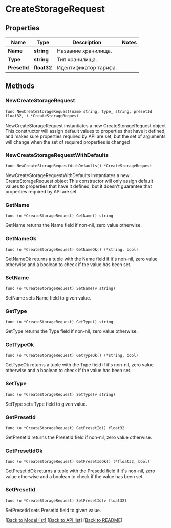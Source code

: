# CreateStorageRequest

## Properties

Name | Type | Description | Notes
------------ | ------------- | ------------- | -------------
**Name** | **string** | Название хранилища. | 
**Type** | **string** | Тип хранилища. | 
**PresetId** | **float32** | Идентификатор тарифа. | 

## Methods

### NewCreateStorageRequest

`func NewCreateStorageRequest(name string, type_ string, presetId float32, ) *CreateStorageRequest`

NewCreateStorageRequest instantiates a new CreateStorageRequest object
This constructor will assign default values to properties that have it defined,
and makes sure properties required by API are set, but the set of arguments
will change when the set of required properties is changed

### NewCreateStorageRequestWithDefaults

`func NewCreateStorageRequestWithDefaults() *CreateStorageRequest`

NewCreateStorageRequestWithDefaults instantiates a new CreateStorageRequest object
This constructor will only assign default values to properties that have it defined,
but it doesn't guarantee that properties required by API are set

### GetName

`func (o *CreateStorageRequest) GetName() string`

GetName returns the Name field if non-nil, zero value otherwise.

### GetNameOk

`func (o *CreateStorageRequest) GetNameOk() (*string, bool)`

GetNameOk returns a tuple with the Name field if it's non-nil, zero value otherwise
and a boolean to check if the value has been set.

### SetName

`func (o *CreateStorageRequest) SetName(v string)`

SetName sets Name field to given value.


### GetType

`func (o *CreateStorageRequest) GetType() string`

GetType returns the Type field if non-nil, zero value otherwise.

### GetTypeOk

`func (o *CreateStorageRequest) GetTypeOk() (*string, bool)`

GetTypeOk returns a tuple with the Type field if it's non-nil, zero value otherwise
and a boolean to check if the value has been set.

### SetType

`func (o *CreateStorageRequest) SetType(v string)`

SetType sets Type field to given value.


### GetPresetId

`func (o *CreateStorageRequest) GetPresetId() float32`

GetPresetId returns the PresetId field if non-nil, zero value otherwise.

### GetPresetIdOk

`func (o *CreateStorageRequest) GetPresetIdOk() (*float32, bool)`

GetPresetIdOk returns a tuple with the PresetId field if it's non-nil, zero value otherwise
and a boolean to check if the value has been set.

### SetPresetId

`func (o *CreateStorageRequest) SetPresetId(v float32)`

SetPresetId sets PresetId field to given value.



[[Back to Model list]](../README.md#documentation-for-models) [[Back to API list]](../README.md#documentation-for-api-endpoints) [[Back to README]](../README.md)



